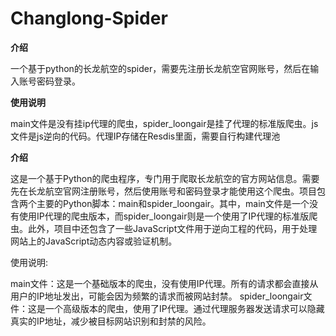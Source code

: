 # Changlong-Spider


 **介绍** 

一个基于python的长龙航空的spider，需要先注册长龙航空官网账号，然后在输入账号密码登录。


 **使用说明** 

main文件是没有挂ip代理的爬虫，spider_loongair是挂了代理的标准版爬虫。js文件是js逆向的代码。代理IP存储在Resdis里面，需要自行构建代理池


 **介绍** 

这是一个基于Python的爬虫程序，专门用于爬取长龙航空的官方网站信息。需要先在长龙航空官网注册账号，然后使用账号和密码登录才能使用这个爬虫。项目包含两个主要的Python脚本：main和spider_loongair。其中，main文件是一个没有使用IP代理的爬虫版本，而spider_loongair则是一个使用了IP代理的标准版爬虫。此外，项目中还包含了一些JavaScript文件用于逆向工程的代码，用于处理网站上的JavaScript动态内容或验证机制。


使用说明:

main文件：这是一个基础版本的爬虫，没有使用IP代理。所有的请求都会直接从用户的IP地址发出，可能会因为频繁的请求而被网站封禁。
spider_loongair文件：这是一个高级版本的爬虫，使用了IP代理。通过代理服务器发送请求可以隐藏真实的IP地址，减少被目标网站识别和封禁的风险。

